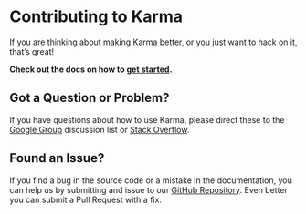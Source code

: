 # Contributing to Karma
If you are thinking about making Karma better, or you just want to hack on it, that’s great!

**Check out the docs on how to [get started][docs_contributing].**


## Got a Question or Problem?

If you have questions about how to use Karma, please direct these to the [Google Group][mailinglist]
discussion list or [Stack Overflow][stackoverflow].

## Found an Issue?
If you find a bug in the source code or a mistake in the documentation, you can help us by
submitting and issue to our [GitHub Repository][github_newissue]. Even better you can submit a Pull Request
with a fix.

[docs_contributing]: http://karma-runner.github.io/0.10/dev/contributing.html
[mailinglist]: https://groups.google.com/forum/#!forum/karma-users
[stackoverflow]: http://stackoverflow.com/questions/tagged/karma-runner
[github_newissue]: https://github.com/karma-runner/karma/issues/new
